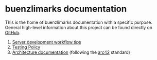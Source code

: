 # buenzlimarks documentation

This is the home of buenzlimarks documentation with a specific purpose.
General high-level information about this project can be found directly on [GitHub](https://github.com/remlse/buenzlimarks).

1. [Server development workflow tips](./server_dev_tips.md)
1. [Testing Policy](./testing.md)
1. [Architecture documentation](./arc42/index.md) (following the [arc42](https://arc42.org/) standard)
